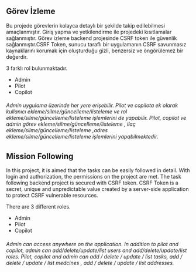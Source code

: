 ## Görev İzleme

Bu projede görevlerin kolayca detaylı bir şekilde takip edilebilmesi amaçlanmıştır. Giriş yapma ve yetkilendirme ile projedeki kısıtlamalar sağlanmıştır. Görev izleme backend projesinde CSRF token ile güvenlik sağlanmıştır.CSRF Token, sunucu taraflı bir uygulamanın CSRF savunmasız kaynaklarını korumak için oluşturduğu gizli, benzersiz ve öngörülemez bir değerdir.

3 farklı rol bulunmaktadır.
+ Admin
+ Pilot
+ Copilot
###### Admin uygulama üzerinde her yere erişebilir. Pilot ve copilota ek olarak kullanıcı ekleme/silme/güncelleme/listeleme ve rol ekleme/silme/güncelleme/listeleme işlemlerini de yapabilir. Pilot, copilot ve admin görev ekleme/silme/güncelleme/listeleme , ilaç ekleme/silme/güncelleme/listeleme ,adres ekleme/silme/güncelleme/listeleme işlemlerini yapabilmektedir.

## Mission Following

In this project, it is aimed that the tasks can be easily followed in detail. With login and authorization, the permissions on the project are met. The task following backend project is secured with CSRF token. CSRF Token is a secret, unique and unpredictable value created by a server-side application to protect CSRF vulnerable resources.

There are 3 different roles.
+ Admin
+ Pilot
+ Copilot
###### Admin can access anywhere on the application. In addition to pilot and copilot, admin can add/delete/update/list users and add/delete/update/list roles. Pilot, copilot and admin can add / delete / update / list tasks, add / delete / update / list medcines , add / delete / update / list addresses.

